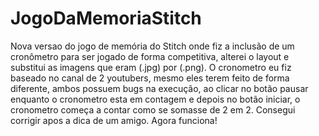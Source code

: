 # JogoDaMemoriaStitch
 Nova versao do jogo de memória do Stitch  onde fiz a inclusão de um cronômetro para ser jogado de forma competitiva, alterei o layout e substitui as imagens que eram (.jpg) por (.png). O cronometro eu fiz baseado no canal de 2 youtubers, mesmo eles terem feito de forma diferente, ambos possuem bugs na execução, ao clicar no botão pausar enquanto o cronometro esta em contagem e depois no botão iniciar, o cronometro começa a contar como se somasse de 2 em 2.
Consegui corrigir apos a dica de um amigo. Agora funciona!
